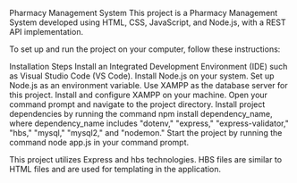 Pharmacy Management System
This project is a Pharmacy Management System developed using HTML, CSS, JavaScript, and Node.js, with a REST API implementation.

To set up and run the project on your computer, follow these instructions:

Installation Steps
Install an Integrated Development Environment (IDE) such as Visual Studio Code (VS Code).
Install Node.js on your system.
Set up Node.js as an environment variable.
Use XAMPP as the database server for this project.
Install and configure XAMPP on your machine.
Open your command prompt and navigate to the project directory.
Install project dependencies by running the command npm install dependency_name, where dependency_name includes "dotenv," "express," "express-validator," "hbs," "mysql," "mysql2," and "nodemon."
Start the project by running the command node app.js in your command prompt.


This project utilizes Express and hbs technologies. HBS files are similar to HTML files and are used for templating in the application.
